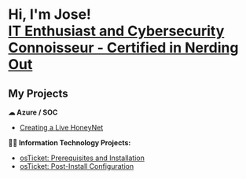 <h1>Hi, I'm Jose! <br/><a href="https://www.linkedin.com/in/jose-pep-zayas/"">IT Enthusiast and Cybersecurity Connoisseur - Certified in Nerding Out</a>

<h2>My Projects</h2>

<b>&#9729; Azure / SOC </b>
- [Creating a Live HoneyNet](https://github.com/its-pep/Azure-SOC-HoneyNet)
  
<b>👨‍💻 Information Technology Projects:</b>
- [osTicket: Prerequisites and Installation](https://github.com/its-pep/osticket-prereq)
- [osTicket: Post-Install Configuration](https://github.com/its-pep/osTicket)
